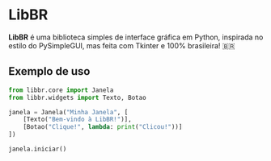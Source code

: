 # LibBR

**LibBR** é uma biblioteca simples de interface gráfica em Python, inspirada no estilo do PySimpleGUI, mas feita com Tkinter e 100% brasileira! 🇧🇷

## Exemplo de uso

```python
from libbr.core import Janela
from libbr.widgets import Texto, Botao

janela = Janela("Minha Janela", [
    [Texto("Bem-vindo à LibBR!")],
    [Botao("Clique!", lambda: print("Clicou!"))]
])

janela.iniciar()
